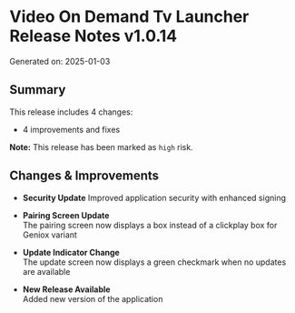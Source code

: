 # Video On Demand Tv Launcher Release Notes v1.0.14
Generated on: 2025-01-03

## Summary

This release includes 4 changes:
- 4 improvements and fixes

**Note:** This release has been marked as `high` risk.

## Changes & Improvements

- **Security Update** 
  Improved application security with enhanced signing

- **Pairing Screen Update**  
  The pairing screen now displays a box instead of a clickplay box for Geniox variant

- **Update Indicator Change**  
  The update screen now displays a green checkmark when no updates are available

- **New Release Available**  
  Added new version of the application
